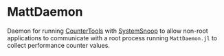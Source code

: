 # MattDaemon

Daemon for running [CounterTools](https://github.com/hildebrandmw/CounterTools.jl) with
[SystemSnoop](https://github.com/hildebrandmw/SystemSnoop.jl) to allow non-root
applications to communicate with a root process running `MattDaemon.jl` to collect
performance counter values.
